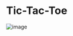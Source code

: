 # Tic-Tac-Toe
![image](https://user-images.githubusercontent.com/91265802/163729512-231ef335-00fb-438d-9113-46ef30f87219.png)
